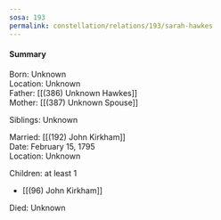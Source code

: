 ```yaml
---
sosa: 193
permalink: constellation/relations/193/sarah-hawkes
---
```


#### Summary

Born: Unknown
<br>Location: Unknown
<br>Father: [[(386) Unknown Hawkes]]
<br>Mother: [[(387) Unknown Spouse]]

Siblings: Unknown

Married: [[(192) John Kirkham]]
<br>Date: February 15, 1795
<br>Location: Unknown

Children: at least 1

* [[(96) John Kirkham]]

Died: Unknown

<br>